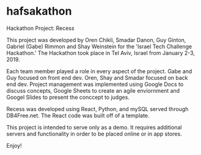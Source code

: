 # hafsakathon
Hackathon Project: Recess

This project was developed by Oren Chikli, Smadar Danon, Guy Ginton, Gabriel (Gabe) Rimmon and Shay Weinstein for the 'Israel Tech Challenge Hackathon.' The <itc> Hackathon took place in Tel Aviv, Israel from January 2-3, 2019. 

Each team member played a role in every aspect of the project. Gabe and Guy focused on front end dev. Oren, Shay and Smadar focused on back end dev. Project management was implemented using Google Docs to discuss concepts, Google Sheets to create an agile enviornment and Googel Slides to present the conccept to judges. 

Recess was developed using React, Python, and mySQL served through DB4Free.net. The React code was built off of a template. 

This project is intended to serve only as a demo. It requires additional servers and functionality in order to be placed online or in app stores. 

Enjoy! 